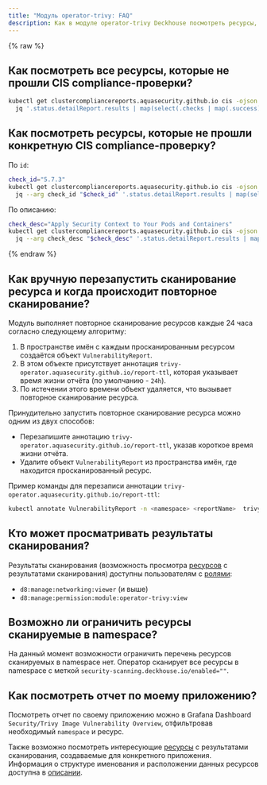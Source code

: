 ```yaml
---
title: "Модуль operator-trivy: FAQ"
description: Как в модуле operator-trivy Deckhouse посмотреть ресурсы, которые не прошли CIS compliance-проверки.
---
```

{% raw %}

## Как посмотреть все ресурсы, которые не прошли CIS compliance-проверки?

```bash
kubectl get clustercompliancereports.aquasecurity.github.io cis -ojson |
  jq '.status.detailReport.results | map(select(.checks | map(.success) | all | not))'
```

## Как посмотреть ресурсы, которые не прошли конкретную CIS compliance-проверку?

По `id`:

```bash
check_id="5.7.3"
kubectl get clustercompliancereports.aquasecurity.github.io cis -ojson |
  jq --arg check_id "$check_id" '.status.detailReport.results | map(select(.id == $check_id))'
```

По описанию:

```bash
check_desc="Apply Security Context to Your Pods and Containers"
kubectl get clustercompliancereports.aquasecurity.github.io cis -ojson |
  jq --arg check_desc "$check_desc" '.status.detailReport.results | map(select(.description == $check_desc))'
```

{% endraw %}

## Как вручную перезапустить сканирование ресурса и когда происходит повторное сканирование?

Модуль выполняет повторное сканирование ресурсов каждые 24 часа согласно следующему алгоритму:

1. В пространстве имён c каждым просканированным ресурсом создаётся объект `VulnerabilityReport`.
1. В этом объекте присутствует аннотация `trivy-operator.aquasecurity.github.io/report-ttl`, которая указывает время жизни отчёта (по умолчанию - `24h`).
1. По истечении этого времени объект удаляется, что вызывает повторное сканирование ресурса.

Принудительно запустить повторное сканирование ресурса можно одним из двух способов:

- Перезапишите аннотацию `trivy-operator.aquasecurity.github.io/report-ttl`, указав короткое время жизни отчёта.
- Удалите объект `VulnerabilityReport` из пространства имён, где находится просканированный ресурс.

Пример команды для перезаписи аннотации `trivy-operator.aquasecurity.github.io/report-ttl`:

```bash
kubectl annotate VulnerabilityReport -n <namespace> <reportName>  trivy-operator.aquasecurity.github.io/report-ttl=1s --overwrite
```

## Кто может просматривать результаты сканирования?

Результаты сканирования (возможность просмотра [ресурсов](trivy-cr.html) с результатами сканирования) доступны пользователям с [ролями](../user-authz/#экспериментальная-ролевая-модель):
* `d8:manage:networking:viewer` (и выше)
* `d8:manage:permission:module:operator-trivy:view` 
  
## Возможно ли ограничить ресурсы сканируемые в namespace?

На данный момент возможности ограничить перечень ресурсов сканируемых в namespace нет. Оператор сканирует все ресурсы в namespace с меткой `security-scanning.deckhouse.io/enabled=""`.

## Как посмотреть отчет по моему приложению?

Посмотреть отчет по своему приложению можно в Grafana Dashboard `Security/Trivy Image Vulnerability Overview`, отфильтровав необходимый `namespace` и ресурс.

Также возможно посмотреть интересующие [ресурсы](trivy-cr.html) с результатами сканирования, создаваемые для конкретного приложения.  
Информация о структуре именования и расположении данных ресурсов доступна в [описании](trivy-cr.html).
